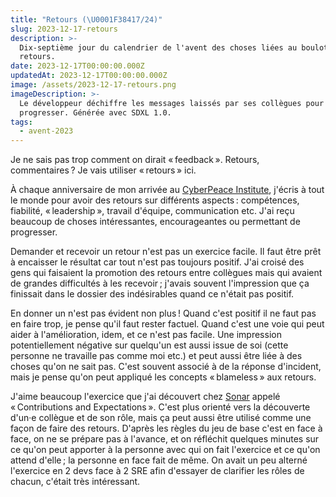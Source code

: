 ```yaml
---
title: "Retours (\U0001F38417/24)"
slug: 2023-12-17-retours
description: >-
  Dix-septième jour du calendrier de l'avent des choses liées au boulot : les
  retours.
date: 2023-12-17T00:00:00.000Z
updatedAt: 2023-12-17T00:00:00.000Z
image: /assets/2023-12-17-retours.png
imageDescription: >-
  Le développeur déchiffre les messages laissés par ses collègues pour
  progresser. Générée avec SDXL 1.0.
tags:
  - avent-2023
---
```


Je ne sais pas trop comment on dirait « feedback ». Retours, commentaires ? Je vais utiliser « retours » ici.

À chaque anniversaire de mon arrivée au [CyberPeace Institute](https://cyberpeaceinstitute.org/), j'écris à tout le monde pour avoir des retours sur différents aspects : compétences, fiabilité, « leadership », travail d'équipe, communication etc. J'ai reçu beaucoup de choses intéressantes, encourageantes ou permettant de progresser.

Demander et recevoir un retour n'est pas un exercice facile. Il faut être prêt à encaisser le résultat car tout n'est pas toujours positif. J'ai croisé des gens qui faisaient la promotion des retours entre collègues mais qui avaient de grandes difficultés à les recevoir ; j'avais souvent l'impression que ça finissait dans le dossier des indésirables quand ce n'était pas positif.

En donner un n'est pas évident non plus ! Quand c'est positif il ne faut pas en faire trop, je pense qu'il faut rester factuel. Quand c'est une voie qui peut aider à l'amélioration, idem, et ce n'est pas facile. Une impression potentiellement négative sur quelqu'un est aussi issue de soi (cette personne ne travaille pas comme moi etc.) et peut aussi être liée à des choses qu'on ne sait pas. C'est souvent associé à de la réponse d'incident, mais je pense qu'on peut appliqué les concepts « blameless » aux retours.

J'aime beaucoup l'exercice que j'ai découvert chez [Sonar](https://www.sonarsource.com/) appelé « Contributions and Expectations ». C'est plus orienté vers la découverte d'un·e collègue et de son rôle, mais ça peut aussi être utilisé comme une façon de faire des retours. D'après les règles du jeu de base c'est en face à face, on ne se prépare pas à l'avance, et on réfléchit quelques minutes sur ce qu'on peut apporter à la personne avec qui on fait l'exercice et ce qu'on attend d'elle ; la personne en face fait de même. On avait un peu alterné l'exercice en 2 devs face à 2 SRE afin d'essayer de clarifier les rôles de chacun, c'était très intéressant.
